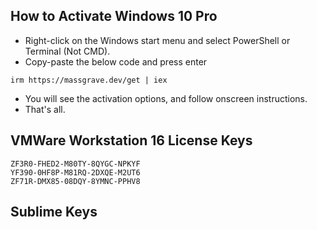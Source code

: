 ## How to Activate Windows 10 Pro
- Right-click on the Windows start menu and select PowerShell or Terminal (Not CMD).
- Copy-paste the below code and press enter
```
irm https://massgrave.dev/get | iex
```
- You will see the activation options, and follow onscreen instructions.
- That's all.

## VMWare Workstation 16 License Keys

```
ZF3R0-FHED2-M80TY-8QYGC-NPKYF
YF390-0HF8P-M81RQ-2DXQE-M2UT6
ZF71R-DMX85-08DQY-8YMNC-PPHV8
```

## Sublime Keys

